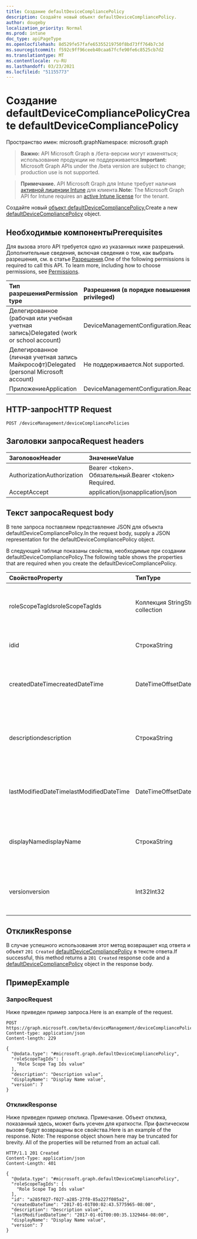 ```yaml
---
title: Создание defaultDeviceCompliancePolicy
description: Создайте новый объект defaultDeviceCompliancePolicy.
author: dougeby
localization_priority: Normal
ms.prod: intune
doc_type: apiPageType
ms.openlocfilehash: 8d529fe57fafe65355219750f8bd73ff764b7c3d
ms.sourcegitcommit: f592c9ff96ceeb40caa67fcfe90fe6c8525cb7d2
ms.translationtype: MT
ms.contentlocale: ru-RU
ms.lasthandoff: 03/23/2021
ms.locfileid: "51155773"
---
```

# <a name="create-defaultdevicecompliancepolicy"></a><span data-ttu-id="aa2ef-103">Создание defaultDeviceCompliancePolicy</span><span class="sxs-lookup"><span data-stu-id="aa2ef-103">Create defaultDeviceCompliancePolicy</span></span>

<span data-ttu-id="aa2ef-104">Пространство имен: microsoft.graph</span><span class="sxs-lookup"><span data-stu-id="aa2ef-104">Namespace: microsoft.graph</span></span>

> <span data-ttu-id="aa2ef-105">**Важно:** API Microsoft Graph в /бета-версии могут изменяться; использование продукции не поддерживается.</span><span class="sxs-lookup"><span data-stu-id="aa2ef-105">**Important:** Microsoft Graph APIs under the /beta version are subject to change; production use is not supported.</span></span>

> <span data-ttu-id="aa2ef-106">**Примечание.** API Microsoft Graph для Intune требует наличия [активной лицензии Intune](https://go.microsoft.com/fwlink/?linkid=839381) для клиента.</span><span class="sxs-lookup"><span data-stu-id="aa2ef-106">**Note:** The Microsoft Graph API for Intune requires an [active Intune license](https://go.microsoft.com/fwlink/?linkid=839381) for the tenant.</span></span>

<span data-ttu-id="aa2ef-107">Создайте новый [объект defaultDeviceCompliancePolicy.](../resources/intune-deviceconfig-defaultdevicecompliancepolicy.md)</span><span class="sxs-lookup"><span data-stu-id="aa2ef-107">Create a new [defaultDeviceCompliancePolicy](../resources/intune-deviceconfig-defaultdevicecompliancepolicy.md) object.</span></span>

## <a name="prerequisites"></a><span data-ttu-id="aa2ef-108">Необходимые компоненты</span><span class="sxs-lookup"><span data-stu-id="aa2ef-108">Prerequisites</span></span>
<span data-ttu-id="aa2ef-p101">Для вызова этого API требуется одно из указанных ниже разрешений. Дополнительные сведения, включая сведения о том, как выбрать разрешения, см. в статье [Разрешения](/graph/permissions-reference).</span><span class="sxs-lookup"><span data-stu-id="aa2ef-p101">One of the following permissions is required to call this API. To learn more, including how to choose permissions, see [Permissions](/graph/permissions-reference).</span></span>

|<span data-ttu-id="aa2ef-111">Тип разрешения</span><span class="sxs-lookup"><span data-stu-id="aa2ef-111">Permission type</span></span>|<span data-ttu-id="aa2ef-112">Разрешения (в порядке повышения привилегий)</span><span class="sxs-lookup"><span data-stu-id="aa2ef-112">Permissions (from least to most privileged)</span></span>|
|:---|:---|
|<span data-ttu-id="aa2ef-113">Делегированное (рабочая или учебная учетная запись)</span><span class="sxs-lookup"><span data-stu-id="aa2ef-113">Delegated (work or school account)</span></span>|<span data-ttu-id="aa2ef-114">DeviceManagementConfiguration.ReadWrite.All</span><span class="sxs-lookup"><span data-stu-id="aa2ef-114">DeviceManagementConfiguration.ReadWrite.All</span></span>|
|<span data-ttu-id="aa2ef-115">Делегированное (личная учетная запись Майкрософт)</span><span class="sxs-lookup"><span data-stu-id="aa2ef-115">Delegated (personal Microsoft account)</span></span>|<span data-ttu-id="aa2ef-116">Не поддерживается.</span><span class="sxs-lookup"><span data-stu-id="aa2ef-116">Not supported.</span></span>|
|<span data-ttu-id="aa2ef-117">Приложение</span><span class="sxs-lookup"><span data-stu-id="aa2ef-117">Application</span></span>|<span data-ttu-id="aa2ef-118">DeviceManagementConfiguration.ReadWrite.All</span><span class="sxs-lookup"><span data-stu-id="aa2ef-118">DeviceManagementConfiguration.ReadWrite.All</span></span>|

## <a name="http-request"></a><span data-ttu-id="aa2ef-119">HTTP-запрос</span><span class="sxs-lookup"><span data-stu-id="aa2ef-119">HTTP Request</span></span>
<!-- {
  "blockType": "ignored"
}
-->
``` http
POST /deviceManagement/deviceCompliancePolicies
```

## <a name="request-headers"></a><span data-ttu-id="aa2ef-120">Заголовки запроса</span><span class="sxs-lookup"><span data-stu-id="aa2ef-120">Request headers</span></span>
|<span data-ttu-id="aa2ef-121">Заголовок</span><span class="sxs-lookup"><span data-stu-id="aa2ef-121">Header</span></span>|<span data-ttu-id="aa2ef-122">Значение</span><span class="sxs-lookup"><span data-stu-id="aa2ef-122">Value</span></span>|
|:---|:---|
|<span data-ttu-id="aa2ef-123">Authorization</span><span class="sxs-lookup"><span data-stu-id="aa2ef-123">Authorization</span></span>|<span data-ttu-id="aa2ef-124">Bearer &lt;token&gt;. Обязательный.</span><span class="sxs-lookup"><span data-stu-id="aa2ef-124">Bearer &lt;token&gt; Required.</span></span>|
|<span data-ttu-id="aa2ef-125">Accept</span><span class="sxs-lookup"><span data-stu-id="aa2ef-125">Accept</span></span>|<span data-ttu-id="aa2ef-126">application/json</span><span class="sxs-lookup"><span data-stu-id="aa2ef-126">application/json</span></span>|

## <a name="request-body"></a><span data-ttu-id="aa2ef-127">Текст запроса</span><span class="sxs-lookup"><span data-stu-id="aa2ef-127">Request body</span></span>
<span data-ttu-id="aa2ef-128">В теле запроса поставляем представление JSON для объекта defaultDeviceCompliancePolicy.</span><span class="sxs-lookup"><span data-stu-id="aa2ef-128">In the request body, supply a JSON representation for the defaultDeviceCompliancePolicy object.</span></span>

<span data-ttu-id="aa2ef-129">В следующей таблице показаны свойства, необходимые при создании defaultDeviceCompliancePolicy.</span><span class="sxs-lookup"><span data-stu-id="aa2ef-129">The following table shows the properties that are required when you create the defaultDeviceCompliancePolicy.</span></span>

|<span data-ttu-id="aa2ef-130">Свойство</span><span class="sxs-lookup"><span data-stu-id="aa2ef-130">Property</span></span>|<span data-ttu-id="aa2ef-131">Тип</span><span class="sxs-lookup"><span data-stu-id="aa2ef-131">Type</span></span>|<span data-ttu-id="aa2ef-132">Описание</span><span class="sxs-lookup"><span data-stu-id="aa2ef-132">Description</span></span>|
|:---|:---|:---|
|<span data-ttu-id="aa2ef-133">roleScopeTagIds</span><span class="sxs-lookup"><span data-stu-id="aa2ef-133">roleScopeTagIds</span></span>|<span data-ttu-id="aa2ef-134">Коллекция String</span><span class="sxs-lookup"><span data-stu-id="aa2ef-134">String collection</span></span>|<span data-ttu-id="aa2ef-135">Список тегов области для этого экземпляра Entity.</span><span class="sxs-lookup"><span data-stu-id="aa2ef-135">List of Scope Tags for this Entity instance.</span></span> <span data-ttu-id="aa2ef-136">Наследуется от объекта [deviceCompliancePolicy](../resources/intune-shared-devicecompliancepolicy.md).</span><span class="sxs-lookup"><span data-stu-id="aa2ef-136">Inherited from [deviceCompliancePolicy](../resources/intune-shared-devicecompliancepolicy.md)</span></span>|
|<span data-ttu-id="aa2ef-137">id</span><span class="sxs-lookup"><span data-stu-id="aa2ef-137">id</span></span>|<span data-ttu-id="aa2ef-138">Строка</span><span class="sxs-lookup"><span data-stu-id="aa2ef-138">String</span></span>|<span data-ttu-id="aa2ef-139">Ключ объекта.</span><span class="sxs-lookup"><span data-stu-id="aa2ef-139">Key of the entity.</span></span> <span data-ttu-id="aa2ef-140">Наследуется от объекта [deviceCompliancePolicy](../resources/intune-shared-devicecompliancepolicy.md).</span><span class="sxs-lookup"><span data-stu-id="aa2ef-140">Inherited from [deviceCompliancePolicy](../resources/intune-shared-devicecompliancepolicy.md)</span></span>|
|<span data-ttu-id="aa2ef-141">createdDateTime</span><span class="sxs-lookup"><span data-stu-id="aa2ef-141">createdDateTime</span></span>|<span data-ttu-id="aa2ef-142">DateTimeOffset</span><span class="sxs-lookup"><span data-stu-id="aa2ef-142">DateTimeOffset</span></span>|<span data-ttu-id="aa2ef-143">Дата и время создания объекта.</span><span class="sxs-lookup"><span data-stu-id="aa2ef-143">DateTime the object was created.</span></span> <span data-ttu-id="aa2ef-144">Наследуется от объекта [deviceCompliancePolicy](../resources/intune-shared-devicecompliancepolicy.md).</span><span class="sxs-lookup"><span data-stu-id="aa2ef-144">Inherited from [deviceCompliancePolicy](../resources/intune-shared-devicecompliancepolicy.md)</span></span>|
|<span data-ttu-id="aa2ef-145">description</span><span class="sxs-lookup"><span data-stu-id="aa2ef-145">description</span></span>|<span data-ttu-id="aa2ef-146">Строка</span><span class="sxs-lookup"><span data-stu-id="aa2ef-146">String</span></span>|<span data-ttu-id="aa2ef-147">Указанное администратором описание конфигурации устройства.</span><span class="sxs-lookup"><span data-stu-id="aa2ef-147">Admin provided description of the Device Configuration.</span></span> <span data-ttu-id="aa2ef-148">Наследуется от объекта [deviceCompliancePolicy](../resources/intune-shared-devicecompliancepolicy.md).</span><span class="sxs-lookup"><span data-stu-id="aa2ef-148">Inherited from [deviceCompliancePolicy](../resources/intune-shared-devicecompliancepolicy.md)</span></span>|
|<span data-ttu-id="aa2ef-149">lastModifiedDateTime</span><span class="sxs-lookup"><span data-stu-id="aa2ef-149">lastModifiedDateTime</span></span>|<span data-ttu-id="aa2ef-150">DateTimeOffset</span><span class="sxs-lookup"><span data-stu-id="aa2ef-150">DateTimeOffset</span></span>|<span data-ttu-id="aa2ef-151">Дата и время последнего изменения объекта.</span><span class="sxs-lookup"><span data-stu-id="aa2ef-151">DateTime the object was last modified.</span></span> <span data-ttu-id="aa2ef-152">Наследуется от объекта [deviceCompliancePolicy](../resources/intune-shared-devicecompliancepolicy.md).</span><span class="sxs-lookup"><span data-stu-id="aa2ef-152">Inherited from [deviceCompliancePolicy](../resources/intune-shared-devicecompliancepolicy.md)</span></span>|
|<span data-ttu-id="aa2ef-153">displayName</span><span class="sxs-lookup"><span data-stu-id="aa2ef-153">displayName</span></span>|<span data-ttu-id="aa2ef-154">Строка</span><span class="sxs-lookup"><span data-stu-id="aa2ef-154">String</span></span>|<span data-ttu-id="aa2ef-155">Указанное администратором имя конфигурации устройства.</span><span class="sxs-lookup"><span data-stu-id="aa2ef-155">Admin provided name of the device configuration.</span></span> <span data-ttu-id="aa2ef-156">Наследуется от объекта [deviceCompliancePolicy](../resources/intune-shared-devicecompliancepolicy.md).</span><span class="sxs-lookup"><span data-stu-id="aa2ef-156">Inherited from [deviceCompliancePolicy](../resources/intune-shared-devicecompliancepolicy.md)</span></span>|
|<span data-ttu-id="aa2ef-157">version</span><span class="sxs-lookup"><span data-stu-id="aa2ef-157">version</span></span>|<span data-ttu-id="aa2ef-158">Int32</span><span class="sxs-lookup"><span data-stu-id="aa2ef-158">Int32</span></span>|<span data-ttu-id="aa2ef-159">Версия конфигурации устройства.</span><span class="sxs-lookup"><span data-stu-id="aa2ef-159">Version of the device configuration.</span></span> <span data-ttu-id="aa2ef-160">Наследуется от объекта [deviceCompliancePolicy](../resources/intune-shared-devicecompliancepolicy.md).</span><span class="sxs-lookup"><span data-stu-id="aa2ef-160">Inherited from [deviceCompliancePolicy](../resources/intune-shared-devicecompliancepolicy.md)</span></span>|



## <a name="response"></a><span data-ttu-id="aa2ef-161">Отклик</span><span class="sxs-lookup"><span data-stu-id="aa2ef-161">Response</span></span>
<span data-ttu-id="aa2ef-162">В случае успешного использования этот метод возвращает код ответа и объект `201 Created` [defaultDeviceCompliancePolicy](../resources/intune-deviceconfig-defaultdevicecompliancepolicy.md) в тексте ответа.</span><span class="sxs-lookup"><span data-stu-id="aa2ef-162">If successful, this method returns a `201 Created` response code and a [defaultDeviceCompliancePolicy](../resources/intune-deviceconfig-defaultdevicecompliancepolicy.md) object in the response body.</span></span>

## <a name="example"></a><span data-ttu-id="aa2ef-163">Пример</span><span class="sxs-lookup"><span data-stu-id="aa2ef-163">Example</span></span>

### <a name="request"></a><span data-ttu-id="aa2ef-164">Запрос</span><span class="sxs-lookup"><span data-stu-id="aa2ef-164">Request</span></span>
<span data-ttu-id="aa2ef-165">Ниже приведен пример запроса.</span><span class="sxs-lookup"><span data-stu-id="aa2ef-165">Here is an example of the request.</span></span>
``` http
POST https://graph.microsoft.com/beta/deviceManagement/deviceCompliancePolicies
Content-type: application/json
Content-length: 229

{
  "@odata.type": "#microsoft.graph.defaultDeviceCompliancePolicy",
  "roleScopeTagIds": [
    "Role Scope Tag Ids value"
  ],
  "description": "Description value",
  "displayName": "Display Name value",
  "version": 7
}
```

### <a name="response"></a><span data-ttu-id="aa2ef-166">Отклик</span><span class="sxs-lookup"><span data-stu-id="aa2ef-166">Response</span></span>
<span data-ttu-id="aa2ef-p109">Ниже приведен пример отклика. Примечание. Объект отклика, показанный здесь, может быть усечен для краткости. При фактическом вызове будут возвращены все свойства.</span><span class="sxs-lookup"><span data-stu-id="aa2ef-p109">Here is an example of the response. Note: The response object shown here may be truncated for brevity. All of the properties will be returned from an actual call.</span></span>
``` http
HTTP/1.1 201 Created
Content-Type: application/json
Content-Length: 401

{
  "@odata.type": "#microsoft.graph.defaultDeviceCompliancePolicy",
  "roleScopeTagIds": [
    "Role Scope Tag Ids value"
  ],
  "id": "a285f027-f027-a285-27f0-85a227f085a2",
  "createdDateTime": "2017-01-01T00:02:43.5775965-08:00",
  "description": "Description value",
  "lastModifiedDateTime": "2017-01-01T00:00:35.1329464-08:00",
  "displayName": "Display Name value",
  "version": 7
}
```




